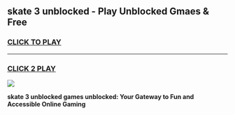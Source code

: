 
## skate 3 unblocked - Play Unblocked Gmaes & Free
<h3>
<a href="https://news.freeplayer.one?title=skate_3_unblocked&ref=16F">CLICK TO PLAY</a></h3>
<hr>

<h3>
<a href="https://news.freeplayer.one?title=skate_3_unblocked&ref=16F">CLICK 2 PLAY</a>
  
</h3>

<a href="https://news.freeplayer.one?title=skate_3_unblocked&ref=16F/"><img src="https://clearcache.store/games.png"></a>


**skate 3 unblocked games unblocked: Your Gateway to Fun and Accessible Online Gaming**
